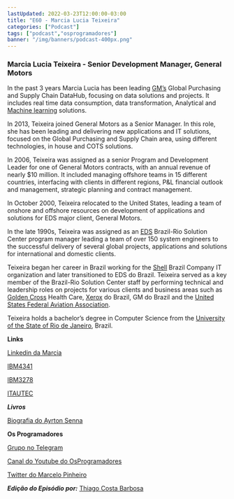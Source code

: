 ```yaml
---
lastUpdated: 2022-03-23T12:00:00-03:00
title: "E60 - Marcia Lucia Teixeira"
categories: ["Podcast"]
tags: ["podcast","osprogramadores"]
banner: "/img/banners/podcast-400px.png"
---
```


### Marcia Lucia Teixeira - Senior Development Manager, General Motors

In the past 3 years Marcia Lucia has been leading [GM’s](https://www.gm.com/) Global Purchasing and Supply Chain DataHub, focusing on data solutions and projects. It includes real time data consumption, data transformation, Analytical and [Machine learning](https://en.wikipedia.org/wiki/Machine_learning) solutions.

In 2013, Teixeira joined General Motors as a Senior Manager. In this role, she has been leading and delivering new applications and IT solutions, focused on the Global Purchasing and Supply Chain area, using different technologies, in house and COTS solutions.

In 2006, Teixeira was assigned as a senior Program and Development Leader for one of General Motors contracts, with an annual revenue of nearly $10 million. It included managing offshore teams in 15 different countries, interfacing with clients in different regions, P&L financial outlook and management, strategic planning and contract management.

In October 2000, Teixeira relocated to the United States, leading a team of onshore and offshore resources on development of applications and solutions for EDS major client, General Motors.

In the late 1990s, Teixeira was assigned as an [EDS](https://en.wikipedia.org/wiki/Electronic_Data_Systems) Brazil-Rio Solution Center program manager leading a team of over 150 system engineers to the successful delivery of several global projects, applications and solutions  for international and domestic clients.

Teixeira began her career in Brazil working for the [Shell](https://www.shell.com/) Brazil Company IT organization and later transitioned to EDS do Brazil.  Teixeira served as a key member of the Brazil-Rio Solution Center staff by performing technical and leadership roles on projects for various clients and business areas such as [Golden Cross](https://www.goldencross.com.br/) Health Care, [Xerox](https://www.xerox.com/pt-br) do Brazil, GM do Brazil and the [United States Federal Aviation Association](https://www.faa.gov/).

Teixeira holds a bachelor’s degree in Computer Science from the [University of the State of Rio de Janeiro](https://en.wikipedia.org/wiki/Rio_de_Janeiro_State_University), Brazil.

<SpotifyEmbed episode="7f7g6P0dFLqTrGnFZkAl2h"></SpotifyEmbed>


**Links**

[Linkedin da Marcia](https://www.linkedin.com/in/marcia-teixeira-aa1a61/)

[IBM4341](https://www.ibm.com/ibm/history/exhibits/mainframe/mainframe_PP4341.html)

[IBM3278](https://en.wikipedia.org/wiki/IBM_3270)

[ITAUTEC](https://en.wikipedia.org/wiki/Itautec)


***Livros***

[Biografia do Ayrton Senna](https://en.wikipedia.org/wiki/Ayrton_Senna)


**Os Programadores**

[Grupo no Telegram](https://t.me/osprogramadores)

[Canal do Youtube do OsProgramadores](https://www.youtube.com/channel/UCt_YNYGl6K5yNXlXEQDdwWg?view_as=subscriber)

[Twitter do Marcelo Pinheiro](https://twitter.com/mpinheir)

***Edição do Episódio por:*** [Thiago Costa Barbosa](https://www.linkedin.com/in/ThiagoCostaBarbosa/)
